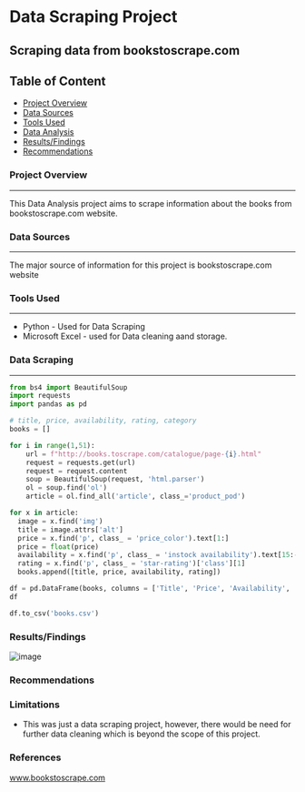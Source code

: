 # Data Scraping Project
## Scraping data from bookstoscrape.com


## Table of Content
- [Project Overview](#project_overview)
- [Data Sources](#data_sources)
- [Tools Used](#tools_used)
- [Data Analysis](#data_scraping)
- [Results/Findings](#results/findings)
- [Recommendations](#recommendations)

### Project Overview
___
This Data Analysis project aims to scrape information about the books from bookstoscrape.com website.


### Data Sources
___
The major source of information for this project is bookstoscrape.com website

### Tools Used
___
- Python - Used for Data Scraping
- Microsoft Excel - used for Data cleaning aand storage.


### Data Scraping
___
```python
from bs4 import BeautifulSoup
import requests
import pandas as pd

# title, price, availability, rating, category
books = []

for i in range(1,51):
    url = f"http://books.toscrape.com/catalogue/page-{i}.html"
    request = requests.get(url)
    request = request.content
    soup = BeautifulSoup(request, 'html.parser')
    ol = soup.find('ol')
    article = ol.find_all('article', class_='product_pod')

for x in article:
  image = x.find('img')
  title = image.attrs['alt']
  price = x.find('p', class_ = 'price_color').text[1:]
  price = float(price)
  availability = x.find('p', class_ = 'instock availability').text[15:-6].strip()
  rating = x.find('p', class_ = 'star-rating')['class'][1]
  books.append([title, price, availability, rating])

df = pd.DataFrame(books, columns = ['Title', 'Price', 'Availability', 'Rating'])
df

df.to_csv('books.csv')
```

### Results/Findings
![image](https://github.com/VicOdum/book_to_scrape_proj/assets/158152192/ed0ebb58-a8cc-4515-a010-0c23555db122)


### Recommendations

### Limitations
- This was just a data scraping project, however, there would be need for further data cleaning which is beyond the scope of this project.

### References
www.bookstoscrape.com
